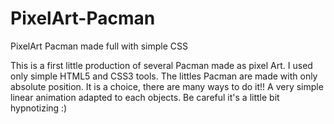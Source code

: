 # PixelArt-Pacman
PixelArt Pacman made full with simple CSS

This is a first little production of several Pacman made as pixel Art. 
I used only simple HTML5 and CSS3 tools. The littles Pacman are made with only absolute position. It is a choice, there are many ways to do it!!
A very simple linear animation adapted to each objects.
Be careful it's a little bit hypnotizing :)
